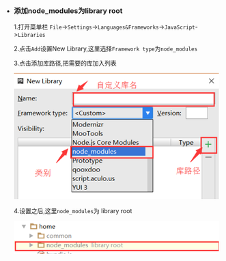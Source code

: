 * ### 添加node_modules为library root
    1.打开菜单栏 `File`->`Settings`->`Languages&Frameworks`->`JavaScript`->`Libraries`
    
    2.点击`Add`设置New Library,这里选择`Framework type`为`node_modules`
    
    3.点击添加库路径,把需要的库加入列表
    
   ![](/assets/QQ图片20170118093938.png)
   
    4.设置之后,这里`node_modules`为 library root
    
    ![](/assets/QQ图片20170118094238.png)
